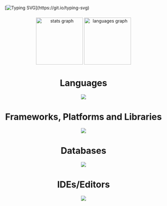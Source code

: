 [![Typing SVG](https://readme-typing-svg.demolab.com?font=Nunito&pause=1000&random=false&width=435&lines=Hi+!%F0%9F%91%8B+My+name+is+Washington+Kimani...;I+tell+computers+what+to+do%F0%9F%92%BB.)](https://git.io/typing-svg)
###

<div align="center">
  <img src="https://github-readme-stats.vercel.app/api?username=Washington-Kimani&hide_title=false&hide_rank=false&show_icons=true&include_all_commits=true&count_private=true&disable_animations=false&theme=dracula&locale=en&hide_border=false" height="150" alt="stats graph"  />
  <img src="https://github-readme-stats.vercel.app/api/top-langs?username=Washington-Kimani&locale=en&hide_title=false&layout=compact&card_width=320&langs_count=5&theme=dracula&hide_border=false" height="150" alt="languages graph"  />
</div>




  ###
<h1 align="center">Languages</h1>
<p align="center">
  <a href="https://skillicons.dev">
    <img src="https://skillicons.dev/icons?i=c,html,css,js,ts,python,java,dart" />
  </a>
</p>

  ###
<h1 align="center">Frameworks, Platforms and Libraries</h1>
<p align="center">
  <a href="https://skillicons.dev">
    <img src="https://skillicons.dev/icons?i=nodejs,bun,express,jquery,react,electron,bootstrap,tailwind,tensorflow,keras" />
  </a>
</p>

  ###
<h1 align="center">Databases</h1>
<p align="center">
  <a href="https://skillicons.dev">
    <img src="https://skillicons.dev/icons?i=mongodb,mysql,postgres,firebase" />
  </a>
</p>

  ###
<h1 align="center">IDEs/Editors</h1>
<p align="center">
  <a href="https://skillicons.dev">
    <img src="https://skillicons.dev/icons?i=vscode,idea,atom,eclipse,pycharm,webstorm,sublime" />
  </a>
</p>

